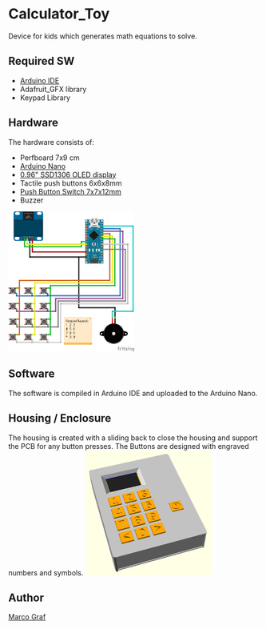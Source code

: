 # Calculator_Toy
Device for kids which generates math equations to solve.

## Required SW
* [Arduino IDE](https://www.arduino.cc/en/main/software)
* Adafruit_GFX library
* Keypad Library

## Hardware
The hardware consists of:
* Perfboard 7x9 cm
* [Arduino Nano](https://store.arduino.cc/collections/nano-family/products/arduino-nano)
* [0.96" SSD1306 OLED display](https://www.aliexpress.com/w/wholesale-ssd1306.html)
* Tactile push buttons 6x6x8mm
* [Push Button Switch 7x7x12mm](https://www.aliexpress.com/item/32826123110.html)
* Buzzer

<img src="HW/Calculator_Toy_Steckplatine.png" alt="Wiring of hardware" width="50%"/>

## Software
The software is compiled in Arduino IDE and uploaded to the Arduino Nano.

## Housing / Enclosure
The housing is created with a sliding back to close the housing and support the PCB
for any button presses. The Buttons are designed with engraved numbers and symbols.
<img src="doc/Calculator_Toy_Rendered.png" alt="Rendered Housing" width="50%"/>

## Author
[Marco Graf](https://github.com/grafmar)
